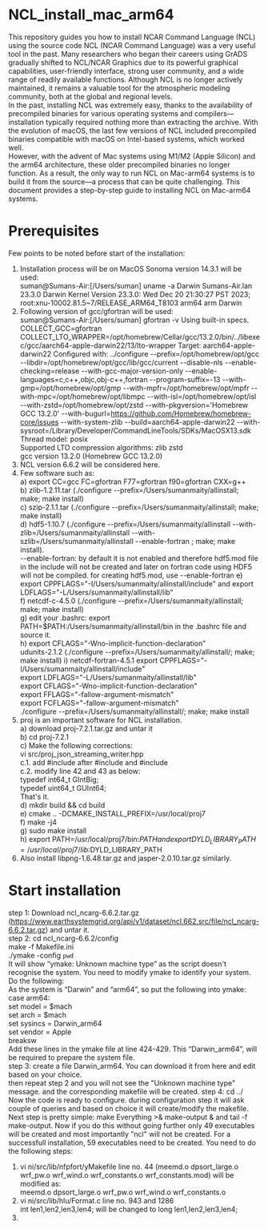 # NCL_install_mac_arm64
This repository guides you how to install NCAR Command Language (NCL) using the source code
NCL (NCAR Command Language) was a very useful tool in the past. Many researchers who began their careers using GrADS gradually shifted to NCL/NCAR Graphics due to its powerful graphical capabilities, user-friendly interface, strong user community, and a wide range of readily available functions. Although NCL is no longer actively maintained, it remains a valuable tool for the atmospheric modeling community, both at the global and regional levels.\
In the past, installing NCL was extremely easy, thanks to the availability of precompiled binaries for various operating systems and compilers—installation typically required nothing more than extracting the archive. With the evolution of macOS, the last few versions of NCL included precompiled binaries compatible with macOS on Intel-based systems, which worked well.\
However, with the advent of Mac systems using M1/M2 (Apple Silicon) and the arm64 architecture, these older precompiled binaries no longer function. As a result, the only way to run NCL on Mac-arm64 systems is to build it from the source—a process that can be quite challenging. This document provides a step-by-step guide to installing NCL on Mac-arm64 systems.
# Prerequisites
Few points to be noted before start of the installation:
1. Installation process will be on MacOS Sonoma version 14.3.1 will be used:\
suman@Sumans-Air:[/Users/suman] uname -a
Darwin Sumans-Air.lan 23.3.0 Darwin Kernel Version 23.3.0: Wed Dec 20 21:30:27 PST 2023; root:xnu-10002.81.5~7/RELEASE_ARM64_T8103 arm64 arm Darwin
2. Following version of gcc/gfortran will be used:\
suman@Sumans-Air:[/Users/suman] gfortran -v
Using built-in specs.
COLLECT_GCC=gfortran
COLLECT_LTO_WRAPPER=/opt/homebrew/Cellar/gcc/13.2.0/bin/../libexec/gcc/aarch64-apple-darwin22/13/lto-wrapper
Target: aarch64-apple-darwin22
Configured with: ../configure --prefix=/opt/homebrew/opt/gcc --libdir=/opt/homebrew/opt/gcc/lib/gcc/current --disable-nls --enable-checking=release --with-gcc-major-version-only --enable-languages=c,c++,objc,obj-c++,fortran --program-suffix=-13 --with-gmp=/opt/homebrew/opt/gmp --with-mpfr=/opt/homebrew/opt/mpfr --with-mpc=/opt/homebrew/opt/libmpc --with-isl=/opt/homebrew/opt/isl --with-zstd=/opt/homebrew/opt/zstd --with-pkgversion='Homebrew GCC 13.2.0' --with-bugurl=https://github.com/Homebrew/homebrew-core/issues --with-system-zlib --build=aarch64-apple-darwin22 --with-sysroot=/Library/Developer/CommandLineTools/SDKs/MacOSX13.sdk\
Thread model: posix\
Supported LTO compression algorithms: zlib zstd\
gcc version 13.2.0 (Homebrew GCC 13.2.0)
3. NCL version 6.6.2 will be considered here.
4. Few software such as:\
  a) export CC=gcc FC=gfortran F77=gfortran f90=gfortran CXX=g++\
  b) zlib-1.2.11.tar (./configure --prefix=/Users/sumanmaity/allinstall; make; make install)\
  c) szip-2.1.1.tar (./configure --prefix=/Users/sumanmaity/allinstall; make; make install)\
  d) hdf5-1.10.7 (./configure --prefix=/Users/sumanmaity/allinstall --with-zlib=/Users/sumanmaity/allinstall --with-szlib=/Users/sumanmaity/allinstall --enable-fortran ; make; make           install).\
      --enable-fortran: by default it is not enabled and therefore hdf5.mod file in the include will not be created and later on fortran code using HDF5 will not be compiled. for             creating hdf5.mod, use --enable-fortran
 e) export CPPFLAGS="-I/Users/sumanmaity/allinstall/include" and export LDFLAGS="-L/Users/sumanmaity/allinstall/lib"\
 f) netcdf-c-4.5.0  (./configure --prefix=/Users/sumanmaity/allinstall; make; make install)\
 g) edit your .bashrc:
      export PATH=$PATH:/Users/sumanmaity/allinstall/bin in the .bashrc file and source it.\
 h) export CFLAGS="-Wno-implicit-function-declaration"\
      udunits-2.1.2 (./configure --prefix=/Users/sumanmaity/allinstall/; make; make install)
 i) netcdf-fortran-4.5.1
      export CPPFLAGS="-I/Users/sumanmaity/allinstall/include"\
      export LDFLAGS="-L/Users/sumanmaity/allinstall/lib"\
      export CFLAGS="-Wno-implicit-function-declaration"\
      export FFLAGS="-fallow-argument-mismatch"\
      export FCFLAGS="-fallow-argument-mismatch"\
      ./configure --prefix=/Users/sumanmaity/allinstall/; make; make install
5. proj is an important software for NCL installation.\
   a) download proj-7.2.1.tar.gz and untar it\
   b) cd proj-7.2.1\
   c) Make the following corrections:\
         vi src/proj_json_streaming_writer.hpp\
         c.1. add #include <cstdint> after #include <vector> and #include <string>\
         c.2. modify line 42 and 43 as below:\
            typedef int64_t GIntBig;\
            typedef uint64_t GUInt64;\
         That's it.\
   d) mkdir build && cd build\
   e) cmake .. -DCMAKE_INSTALL_PREFIX=/usr/local/proj7\
   f) make -j4\
   g) sudo make install\
   h) export PATH=/usr/local/proj7/bin:$PATH and export DYLD_LIBRARY_PATH=/usr/local/proj7/lib:$DYLD_LIBRARY_PATH
6. Also install libpng-1.6.48.tar.gz and jasper-2.0.10.tar.gz similarly.
# Start installation
step 1: Download ncl_ncarg-6.6.2.tar.gz (https://www.earthsystemgrid.org/api/v1/dataset/ncl.662.src/file/ncl_ncarg-6.6.2.tar.gz) and untar it.\
step 2: cd ncl_ncarg-6.6.2/config\
    make -f Makefile.ini\
  ./ymake -config `pwd`\
  It will show “ymake: Unknown machine type” as the script doesn't recognise the system. You need to modify ymake to identify your system. Do the following:\
  As the system is “Darwin” and “arm64”, so put the following into ymake:\
        case    arm64:\
            set model   = $mach\
            set arch    = $mach\
            set sysincs = Darwin_arm64\
            set vendor  = Apple\
            breaksw\
  Add these lines in the ymake file at line 424-429. This “Darwin_arm64”, will be required to prepare the system file.\
step 3: create a file Darwin_arm64. You can download it from here and edit based on your choice.\
  then repeat step 2 and you will not see the "Unknown machine type" message. and the corresponding makefile will be created.
step 4: cd ../\
Now the code is ready to configure. during configuration step it will ask couple of queries and based on choice it will create/modify the makefile.\
Next step is pretty simple: make Everything >& make-output & and tail -f make-output. Now if you do this without going further only 49 executables will be created and most importantly "ncl" will not be created. For a successfull installation, 59 executables need to be created. You need to do the following steps:
  1) vi ni/src/lib/nfpfort/yMakefile
     line no. 44 (meemd.o dpsort_large.o wrf_pw.o wrf_wind.o wrf_constants.o wrf_constants.mod) will be modified as:\
     meemd.o dpsort_large.o wrf_pw.o wrf_wind.o wrf_constants.o
  2) vi ni/src/lib/hlu/Format.c
    line no. 943 and 1286\
      int len1,len2,len3,len4; will be changed to long len1,len2,len3,len4;
  3) 




